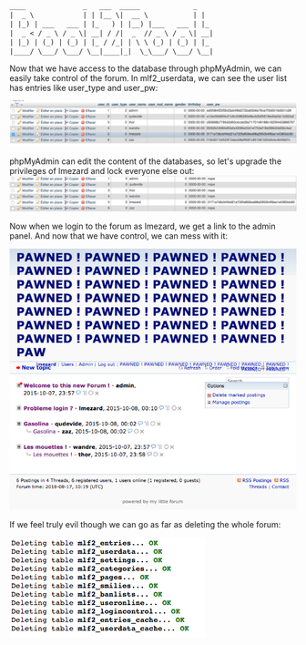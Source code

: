  ```
 ____              _   ___  _____             _   
 |  _ \            | | |__ \|  __ \           | |  
 | |_) | ___   ___ | |_   ) | |__) |___   ___ | |_ 
 |  _ < / _ \ / _ \| __| / /|  _  // _ \ / _ \| __|
 | |_) | (_) | (_) | |_ / /_| | \ \ (_) | (_) | |_ 
 |____/ \___/ \___/ \__|____|_|  \_\___/ \___/ \__|
 ```

Now that we have access to the database through phpMyAdmin, we can easily take control of the forum.
In mlf2_userdata, we can see the user list has entries like user_type and user_pw:

![forum_users_1](https://github.com/Ziltoid42/Boot2Root_42/blob/master/bonus/images/forum_users_1.png)


phpMyAdmin can edit the content of the databases, so let's upgrade the privileges of lmezard and lock everyone else out:
![forum_users_2](https://github.com/Ziltoid42/Boot2Root_42/blob/master/bonus/images/forum_users_2.png)

Now when we login to the forum as lmezard, we get a link to the admin panel. 
And now that we have control, we can mess with it:  

![pawned](https://github.com/Ziltoid42/Boot2Root_42/blob/master/bonus/images/pawned.png)

If we feel truly evil though we can go as far as deleting the whole forum:

![delete](https://github.com/Ziltoid42/Boot2Root_42/blob/master/bonus/images/delete.png)

